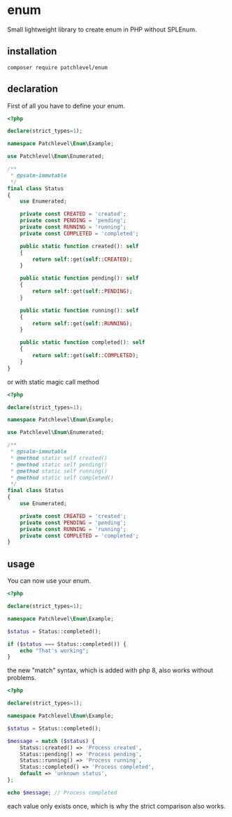 # enum

Small lightweight library to create enum in PHP without SPLEnum.

## installation

```
composer require patchlevel/enum
```

## declaration

First of all you have to define your enum.

```php
<?php

declare(strict_types=1);

namespace Patchlevel\Enum\Example;

use Patchlevel\Enum\Enumerated;

/**
 * @psalm-immutable
 */
final class Status
{
    use Enumerated;

    private const CREATED = 'created';
    private const PENDING = 'pending';
    private const RUNNING = 'running';
    private const COMPLETED = 'completed';

    public static function created(): self
    {
        return self::get(self::CREATED);
    }

    public static function pending(): self
    {
        return self::get(self::PENDING);
    }

    public static function running(): self
    {
        return self::get(self::RUNNING);
    }

    public static function completed(): self
    {
        return self::get(self::COMPLETED);
    }
}
```

or with static magic call method

```php
<?php

declare(strict_types=1);

namespace Patchlevel\Enum\Example;

use Patchlevel\Enum\Enumerated;

/**
 * @psalm-immutable
 * @method static self created()
 * @method static self pending()
 * @method static self running()
 * @method static self completed()
 */
final class Status
{
    use Enumerated;

    private const CREATED = 'created';
    private const PENDING = 'pending';
    private const RUNNING = 'running';
    private const COMPLETED = 'completed';
}
````

## usage

You can now use your enum.

```php
<?php 

declare(strict_types=1);

namespace Patchlevel\Enum\Example;

$status = Status::completed();

if ($status === Status::completed()) {
    echo "That's working";
}
```

the new "match" syntax, which is added with php 8, also works without problems.

```php
<?php 

declare(strict_types=1);

namespace Patchlevel\Enum\Example;

$status = Status::completed();

$message = match ($status) {
    Status::created() => 'Process created',
    Status::pending() => 'Process pending',
    Status::running() => 'Process running',
    Status::completed() => 'Process completed',
    default => 'unknown status',
};

echo $message; // Process completed
```

each value only exists once, which is why the strict comparison also works.
